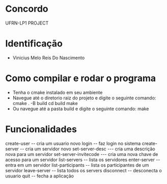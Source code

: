 # Concordo
UFRN-LP1 PROJECT

# Identificação
- Vinicius Melo Reis Do Nascimento

# Como compilar e rodar o programa
- Tenha o cmake instalado em seu ambiente
- Navegue até o diretorio raiz do projeto e digite o seguinte comando: cmake . -B build cd build make 
- Ou navegue até a pasta build e digite o seguinte comando: make


# Funcionalidades
create-user <email> <password> <name> -- cria um usuario novo
login <email> <password> -- faz login no sistema
create-server <name> -- cria um servidor novo
set-server-desc <name> <description> --- cria uma descrição nova para um servidor
set-server-invitecode <name> <inviteCode> --- cria uma nova chave de acesso para um servidor 
list-servers -- lista os servidores
enter-server <name> -- entra em um servidor
list-participants -- lista os participantes de um servidor
leave-server -- lista todos os servers
disconnect -- desconecta o usuario
quit -- fecha a aplicação
